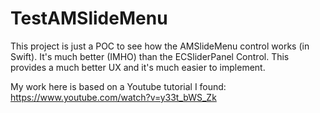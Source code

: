 # TestAMSlideMenu

This project is just a POC to see how the AMSlideMenu control works (in Swift).  It's much better (IMHO) than the ECSliderPanel Control.  This provides a much better UX and it's much easier to implement.

My work here is based on a Youtube tutorial I found: https://www.youtube.com/watch?v=y33t_bWS_Zk


